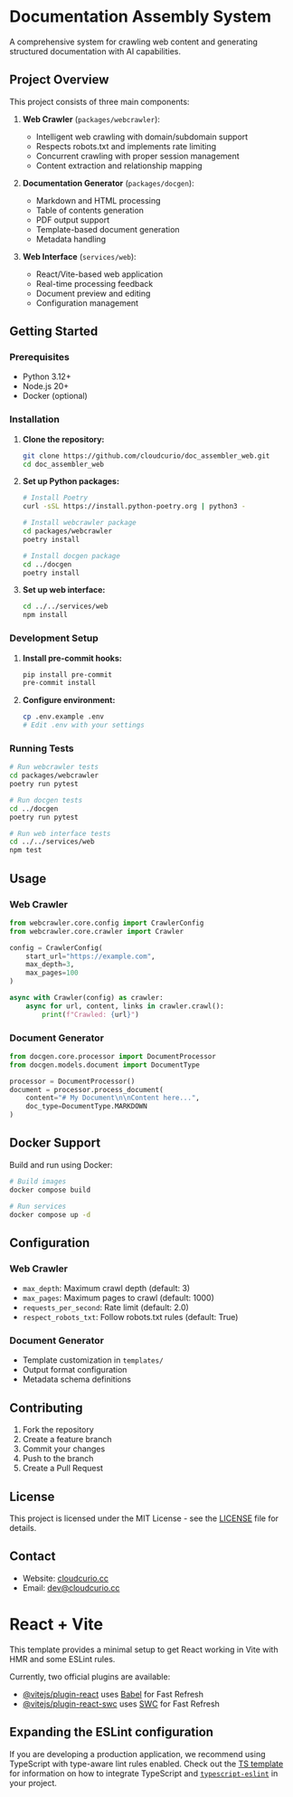 # Documentation Assembly System

A comprehensive system for crawling web content and generating structured documentation with AI capabilities.

## Project Overview

This project consists of three main components:

1. **Web Crawler** (`packages/webcrawler`):
   - Intelligent web crawling with domain/subdomain support
   - Respects robots.txt and implements rate limiting
   - Concurrent crawling with proper session management
   - Content extraction and relationship mapping

2. **Documentation Generator** (`packages/docgen`):
   - Markdown and HTML processing
   - Table of contents generation
   - PDF output support
   - Template-based document generation
   - Metadata handling

3. **Web Interface** (`services/web`):
   - React/Vite-based web application
   - Real-time processing feedback
   - Document preview and editing
   - Configuration management

## Getting Started

### Prerequisites

- Python 3.12+
- Node.js 20+
- Docker (optional)

### Installation

1. **Clone the repository:**
   ```bash
   git clone https://github.com/cloudcurio/doc_assembler_web.git
   cd doc_assembler_web
   ```

2. **Set up Python packages:**
   ```bash
   # Install Poetry
   curl -sSL https://install.python-poetry.org | python3 -

   # Install webcrawler package
   cd packages/webcrawler
   poetry install

   # Install docgen package
   cd ../docgen
   poetry install
   ```

3. **Set up web interface:**
   ```bash
   cd ../../services/web
   npm install
   ```

### Development Setup

1. **Install pre-commit hooks:**
   ```bash
   pip install pre-commit
   pre-commit install
   ```

2. **Configure environment:**
   ```bash
   cp .env.example .env
   # Edit .env with your settings
   ```

### Running Tests

```bash
# Run webcrawler tests
cd packages/webcrawler
poetry run pytest

# Run docgen tests
cd ../docgen
poetry run pytest

# Run web interface tests
cd ../../services/web
npm test
```

## Usage

### Web Crawler

```python
from webcrawler.core.config import CrawlerConfig
from webcrawler.core.crawler import Crawler

config = CrawlerConfig(
    start_url="https://example.com",
    max_depth=3,
    max_pages=100
)

async with Crawler(config) as crawler:
    async for url, content, links in crawler.crawl():
        print(f"Crawled: {url}")
```

### Document Generator

```python
from docgen.core.processor import DocumentProcessor
from docgen.models.document import DocumentType

processor = DocumentProcessor()
document = processor.process_document(
    content="# My Document\n\nContent here...",
    doc_type=DocumentType.MARKDOWN
)
```

## Docker Support

Build and run using Docker:

```bash
# Build images
docker compose build

# Run services
docker compose up -d
```

## Configuration

### Web Crawler

- `max_depth`: Maximum crawl depth (default: 3)
- `max_pages`: Maximum pages to crawl (default: 1000)
- `requests_per_second`: Rate limit (default: 2.0)
- `respect_robots_txt`: Follow robots.txt rules (default: True)

### Document Generator

- Template customization in `templates/`
- Output format configuration
- Metadata schema definitions

## Contributing

1. Fork the repository
2. Create a feature branch
3. Commit your changes
4. Push to the branch
5. Create a Pull Request

## License

This project is licensed under the MIT License - see the [LICENSE](LICENSE) file for details.

## Contact

- Website: [cloudcurio.cc](https://cloudcurio.cc)
- Email: dev@cloudcurio.cc

# React + Vite

This template provides a minimal setup to get React working in Vite with HMR and some ESLint rules.

Currently, two official plugins are available:

- [@vitejs/plugin-react](https://github.com/vitejs/vite-plugin-react/blob/main/packages/plugin-react) uses [Babel](https://babeljs.io/) for Fast Refresh
- [@vitejs/plugin-react-swc](https://github.com/vitejs/vite-plugin-react/blob/main/packages/plugin-react-swc) uses [SWC](https://swc.rs/) for Fast Refresh

## Expanding the ESLint configuration

If you are developing a production application, we recommend using TypeScript with type-aware lint rules enabled. Check out the [TS template](https://github.com/vitejs/vite/tree/main/packages/create-vite/template-react-ts) for information on how to integrate TypeScript and [`typescript-eslint`](https://typescript-eslint.io) in your project.
